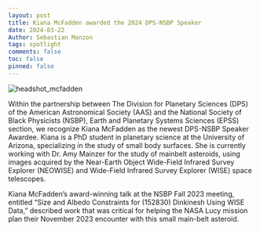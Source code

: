 ```yaml
---
layout: post
title: Kiana McFadden awarded the 2024 DPS-NSBP Speaker
date: 2024-03-22
Author: Sebastian Monzon
tags: spotlight
comments: false
toc: false
pinned: false 
---
```


<img src="{{ '/images/McFadden.webp' | relative_url }}" alt="headshot_mcfadden">


Within the partnership between The Division for Planetary Sciences (DPS) of the American Astronomical Society (AAS) and the National Society of Black Physicists (NSBP), Earth and Planetary Systems Sciences (EPSS) section, we recognize Kiana McFadden as the newest DPS-NSBP Speaker Awardee. Kiana is a PhD student in planetary science at the University of Arizona, specializing in the study of small body surfaces. She is currently working with Dr. Amy Mainzer for the study of mainbelt asteroids, using images acquired by the Near-Earth Object Wide-Field Infrared Survey Explorer (NEOWISE) and Wide-Field Infrared Survey Explorer (WISE) space telescopes.

Kiana McFadden’s award-winning talk at the NSBP Fall 2023 meeting, entitled “Size and Albedo Constraints for (152830) Dinkinesh Using WISE Data,” described work that was critical for helping the NASA Lucy mission plan their November 2023 encounter with this small main-belt asteroid. 